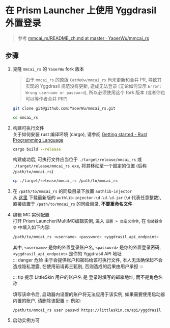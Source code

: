 # 在 Prism Launcher 上使用 Yggdrasil 外置登录
> 参考 [mmcai_rs/README_zh.md at master · YaoerWu/mmcai_rs](https://github.com/YaoerWu/mmcai_rs/blob/master/README_zh.md)

## 步骤
1. 克隆 `mmcai_rs` 的 `YaoerWu` fork 版本  
    > 由于 `mmcai_rs` 的原版 `CatMe0w/mmcai_rs` 尚未更新和合并 PR, 导致其实现的 Yggdrasil 规范没有更新, 造成无法登录 (无论如何显示 `Error: Wrong username or password`), 所以必须使用这个 fork 版本 (或者你也可以等作者合并 PR?)
    ```sh
    git clone git@github.com:YaoerWu/mmcai_rs.git

    cd mmcai_rs
    ```

2. 构建可执行文件  
    关于如何安装 rust 编译环境 (cargo), 请参阅 [Getting started - Rust Programming Language](https://www.rust-lang.org/learn/get-started)
    ```sh
    cargo build --release
    ```
    构建成功后, 可执行文件应当位于 `./target/release/mmcai_rs` 或 `./target/release/mmcai_rs.exe`, 将其移动至一个固定的位置 (后称 `/path/to/mmcai_rs`)
    ```sh
    cp ./target/release/mmcai_rs /path/to/mmcai_rs
    ```

3. 在 `/path/to/mmcai_rs` 的同级目录下放置 `authlib-injector`  
    从 [这里](https://github.com/yushijinhun/authlib-injector/releases/latest) 下载最新版的 `authlib-injector-\d.\d.\d.jar` (`\d` 代表任意整数), 直接放置于 `/path/to/mmcai_rs` 的同级目录, **不要重命名文件**

4. 编辑 MC 实例配置  
    打开 Prism Launcher/MultiMC编辑实例, 进入 `设置 > 自定义命令`, 在 `包装器命令` 中填入如下内容:
    ```sh
    /path/to/mmcai_rs <username> <password> <yggdrasil_api_endpoint>
    ```
    其中, `<username>` 是你的外置登录账户名, `<password>` 是你的外置登录密码, `<yggdrasil_api_endpoint>` 是你的 Yggdrasil API 地址  
    ::: danger 危险
    由于会提供账户和密码给该可执行文件, 本人无法确保起不会造成隐私泄露, 在使用前请再三甄别, 否则造成的后果由用户承担
    :::

    ::: tip 提示
    LittleSkin 用户的账户名 是 登录时填写的邮箱地址, 而不是角色名称  

    填写该命令后, 启动器内设置的账户将无法应用于该实例, 如果需要使用启动器内置的账户, 请删除该配置
    :::
    例如:
    ```
    /path/to/mmcai_rs user passwd https://littleskin.cn/api/yggdrasil
    ```

5. 启动实例方可
